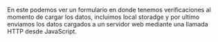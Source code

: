 En este podemos ver un formulario en donde tenemos verificaciones al momento de cargar los datos, incluimos local storadge y por ultimo enviamos los datos cargados a un servidor web mediante una llamada HTTP desde JavaScript.